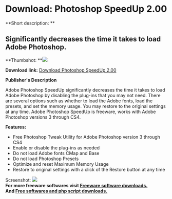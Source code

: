 # Download: Photoshop SpeedUp 2.00

**Short description: **

## Significantly decreases the time it takes to load Adobe Photoshop.

  
**Thumbshot: **![](http://www.freewarefiles.com/screenshot/photoshopspdup_md.jpg)   
  
**Download link:** [Download Photoshop SpeedUp 2.00](http://freesoftwares.boysofts.com/Photoshop-SpeedUp_program_51346.html)  
  

**Publisher's Description**  
  

Adobe Photoshop SpeedUp significantly decreases the time it takes to load
Adobe Photoshop by disabling the plug-ins that you may not need. There are
several options such as whether to load the Adobe fonts, load the presets, and
set the memory usage. You may restore to the original settings at any time.
Adobe Photoshop SpeedUp is freeware, works with Adobe Photoshop versions 3
through CS4.

**Features:**

  * Free Photoshop Tweak Utility for Adobe Photoshop version 3 through CS4 
  * Enable or disable the plug-ins as needed 
  * Do not load Adobe fonts CMap and Base 
  * Do not load Photoshop Presets 
  * Optimize and reset Maximum Memory Usage 
  * Restore to original settings with a click of the Restore button at any time 

  
  
Screenshot: ![](http://www.freewarefiles.com/screenshot/photoshopspdup.jpg)  
**For more freeware softwares visit [Freeware software downloads.](http://freesoftwares.boysofts.com/)**   
**And [Free softwares and php script downloads.](http://www.boysofts.com/)**

